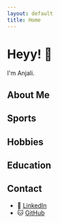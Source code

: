 ```yaml
---
layout: default
title: Home
---
```


# Heyy! 👋
I'm Anjali.

## About Me

## Sports

## Hobbies

## Education

## Contact

- 💼 [LinkedIn](#)
- 🐱 [GitHub](#)

